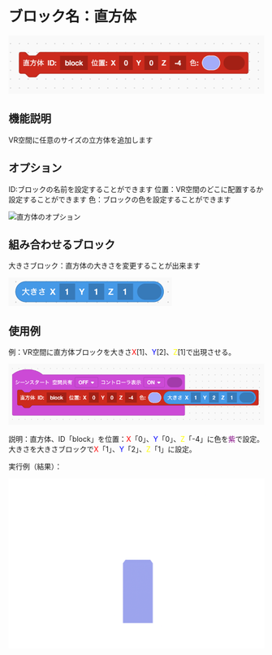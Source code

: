 # ブロック名：直方体
![直方体のブロック](https://github.com/levelenter/blockvrock_doc/blob/main/images/rectangular/red_rec.png?raw=true)

## 機能説明
VR空間に任意のサイズの立方体を追加します

## オプション
ID:ブロックの名前を設定することができます
位置：VR空間のどこに配置するか設定することができます
色：ブロックの色を設定することができます

![直方体のオプション](../../blob/main/images/rectangular/rec_vec.jpg?raw=true)

## 組み合わせるブロック
大きさブロック：直方体の大きさを変更することが出来ます

![組み合わせるブロック](https://github.com/levelenter/blockvrock_doc/blob/main/images/rectangular/blue_size.png?raw=true)

## 使用例
例：VR空間に直方体ブロックを大きさ<span style="color: red; ">X</span>[1]、<span style="color: blue; ">Y</span>[2]、<span style="color: yellow; ">Z</span>[1]で出現させる。

![使用例](https://github.com/levelenter/blockvrock_doc/blob/main/images/rectangular/rec_ex.png?raw=true)

説明：直方体、ID「block」を位置：<span style="color: red; ">X</span>「0」、<span style="color: blue; ">Y</span>「0」、<span style="color: yellow; ">Z</span>「-4」に色を<span style="color: purple; ">紫</span>で設定。大きさを大きさブロックで<span style="color: red; ">X</span>「1」、<span style="color: blue; ">Y</span>「2」、<span style="color: yellow; ">Z</span>「1」に設定。

実行例（結果）：

![実行例](https://github.com/levelenter/blockvrock_doc/blob/main/images/rectangular/rec.png?raw=true)
